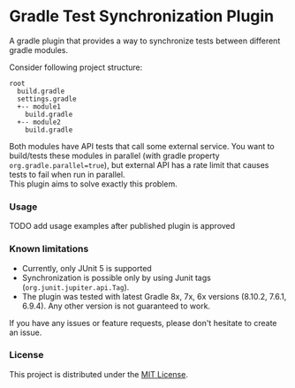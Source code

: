# Gradle Test Synchronization Plugin

A gradle plugin that provides a way to synchronize tests between different gradle modules.

Consider following project structure:

```
root
  build.gradle
  settings.gradle
  +-- module1
    build.gradle
  +-- module2
    build.gradle
```

Both modules have API tests that call some external service.
You want to build/tests these modules in parallel (with gradle property `org.gradle.parallel=true`),
but external API has a rate limit that causes tests to fail when run in parallel.  
This plugin aims to solve exactly this problem.

### Usage

TODO add usage examples after published plugin is approved

### Known limitations

- Currently, only JUnit 5 is supported
- Synchronization is possible only by using Junit tags (`org.junit.jupiter.api.Tag`).
- The plugin was tested with latest Gradle 8x, 7x, 6x versions (8.10.2, 7.6.1, 6.9.4). Any other version is not
  guaranteed to work.

If you have any issues or feature requests, please don't hesitate to create an issue.

### License

This project is distributed under the [MIT License](LICENSE).

